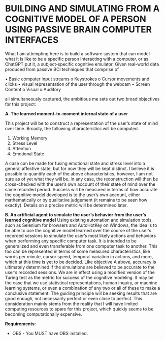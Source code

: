 # BUILDING AND SIMULATING FROM A COGNITIVE MODEL OF A PERSON USING PASSIVE BRAIN COMPUTER INTERFACES

What I am attempting here is to build a software system that can model what it is like to be a specific person interacting with a computer, or as ChatGPT put it, a subject-specific cognitive emulator. Given real-world data produced from passive BCI techniques that comprise of

•	Basic computer input streams 
  o	Keystrokes
  o	Cursor movements and clicks
•	visual representation of the user through the webcam
•	Screen Content
  o	Visual
  o	Auditory

all simultaneously captured, the ambitious me sets out two broad objectives for this project:

**A.	The learned moment-to-moment internal state of a user**

This project will be to construct a representation of the user’s state of mind over time. Broadly, the following characteristics will be computed.

1.	Working Memory
2.	Stress Level
3.	Attention
4.	Emotional State

A case can be made for fusing emotional state and stress level into a general affective state, but for now they will be kept distinct.
I believe it is possible to quantify each of the above characteristics, however, I am not sure as of yet what they will be. In any case, the reconstruction will then be cross-checked with the user’s own account of their state of mind over the same recorded period. Success will be measured in terms of how accurate the cognitive model developed is to the user’s own account, either mathematically or by qualitative judgement (it remains to be seen how exactly). Details on a precise metric will be determined later.

**B.	An artificial agent to simulate the user’s behavior from the user’s learned cognitive model**
Using existing automation and simulation tools, such as Selenium for browsers and AutoHotKey on Windows, the idea is to be able to use the cognitive model learned over the course of the user’s recorded sessions to simulate the user’s most likely actions and behaviors when performing any specific computer task. It is intended to be generalized and even transferable from one computer task to another.
This too can be represented in terms of some measured characteristics, like words per minute, cursor speed, temporal variation in actions, and more, which at this time is yet to be decided. Like objective A above, accuracy is ultimately determined if the simulations are believed to be accurate to the user’s recorded sessions.
We are in effect using a modified version of the Turing test as the metric for success of the cognitive modeling. It may be the case that we use statistical representations, human inquiry, or machine learning systems, or even a combination of any two or all of these to make a conclusive statement.
The guiding principle will be seeking results that are good enough, not necessarily perfect or even close to perfect. This consideration mainly stems from the reality that I will have limited computing resources to spare for this project, which quickly seems to be becoming computationally expensive.

**Requirements:**
* OBS - You MUST have OBS installed.
